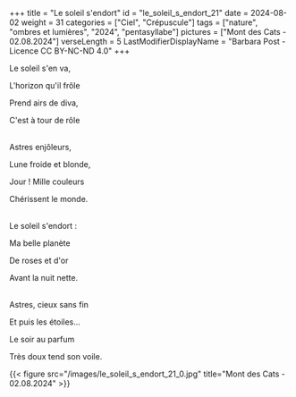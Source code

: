 +++
title = "Le soleil s'endort"
id = "le_soleil_s_endort_21"
date = 2024-08-02
weight = 31
categories = ["Ciel", "Crépuscule"]
tags = ["nature", "ombres et lumières", "2024", "pentasyllabe"]
pictures = ["Mont des Cats - 02.08.2024"]
verseLength = 5
LastModifierDisplayName = "Barbara Post - Licence CC BY-NC-ND 4.0"
+++

Le soleil s'en va,

L'horizon qu'il frôle

Prend airs de diva,

C'est à tour de rôle

 \
Astres enjôleurs,

Lune froide et blonde,

Jour ! Mille couleurs

Chérissent le monde.

 \
Le soleil s'endort :

Ma belle planète

De roses et d'or

Avant la nuit nette.

 \
Astres, cieux sans fin

Et puis les étoiles...

Le soir au parfum

Très doux tend son voile.

{{< figure src="/images/le_soleil_s_endort_21_0.jpg" title="Mont des Cats - 02.08.2024" >}}
